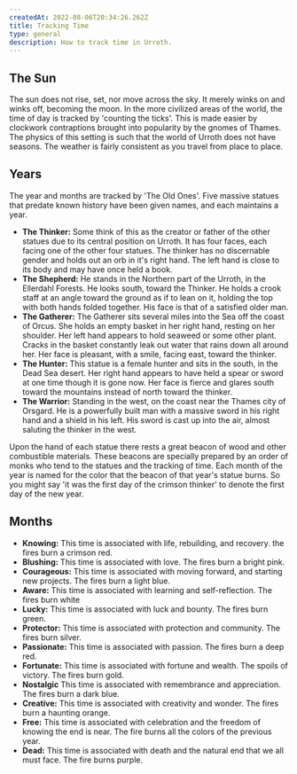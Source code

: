```yaml
---
createdAt: 2022-08-06T20:34:26.262Z
title: Tracking Time
type: general
description: How to track time in Urroth.
---
```

## The Sun

The sun does not rise, set, nor move across the sky. It merely winks on and winks off, becoming the moon. In the more civilized areas of the world, the time of day is tracked by 'counting the ticks'. This is made easier by clockwork contraptions brought into popularity by the gnomes of Thames. The physics of this setting is such that the world of Urroth does not have seasons. The weather is fairly consistent as you travel from place to place.

## Years

The year and months are tracked by 'The Old Ones'. Five massive statues that predate known history have been given names, and each maintains a year.

* **The Thinker:** Some think of this as the creator or father of the other statues due to its central position on Urroth. It has four faces, each facing one of the other four statues. The thinker has no discernable gender and holds out an orb in it's right hand. The left hand is close to its body and may have once held a book.
* **The Shepherd:** He stands in the Northern part of the Urroth, in the Ellerdahl Forests. He looks south, toward the Thinker. He holds a crook staff at an angle toward the ground as if to lean on it, holding the top with both hands folded together. His face is that of a satisfied older man.
* **The Gatherer:** The Gatherer sits several miles into the Sea off the coast of Orcus. She holds an empty basket in her right hand, resting on her shoulder. Her left hand appears to hold seaweed or some other plant. Cracks in the basket constantly leak out water that rains down all around her. Her face is pleasant, with a smile, facing east, toward the thinker.
* **The Hunter:** This statue is a female hunter and sits in the south, in the Dead Sea desert. Her right hand appears to have held a spear or sword at one time though it is gone now. Her face is fierce and glares south toward the mountains instead of north toward the thinker.
* **The Warrior:** Standing in the west, on the coast near the Thames city of Orsgard. He is a powerfully built man with a massive sword in his right hand and a shield in his left. His sword is cast up into the air, almost saluting the thinker in the west.

Upon the hand of each statue there rests a great beacon of wood and other combustible materials. These beacons are specially prepared by an order of monks who tend to the statues and the tracking of time. Each month of the year is named for the color that the beacon of that year's statue burns. So you might say 'it was the first day of the crimson thinker' to denote the first day of the new year.

## Months

* **Knowing:** This time is associated with life, rebuilding, and recovery. the fires burn a crimson red.
* **Blushing:** This time is associated with love. The fires burn a bright pink.
* **Courageous:** This time is associated with moving forward, and starting new projects. The fires burn a light blue.
* **Aware:** This time is associated with learning and self-reflection. The fires burn white
* **Lucky:** This time is associated with luck and bounty. The fires burn green.
* **Protector:** This time is associated with protection and community. The fires burn silver.
* **Passionate:** This time is associated with passion. The fires burn a deep red.
* **Fortunate:** This time is associated with fortune and wealth. The spoils of victory. The fires burn gold.
* **Nostalgic** This time is associated with remembrance and appreciation. The fires burn a dark blue.
* **Creative:** This time is associated with creativity and wonder. The fires burn a haunting orange.
* **Free:** This time is associated with celebration and the freedom of knowing the end is near. The fire burns all the colors of the previous year.
* **Dead:** This time is associated with death and the natural end that we all must face. The fire burns purple.